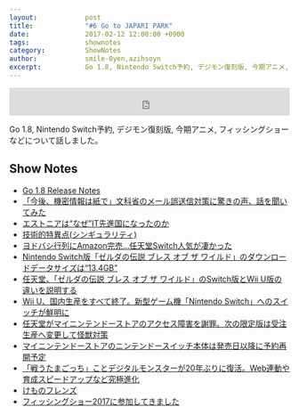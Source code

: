 ```yaml
---
layout:            post
title:             "#6 Go to JAPARI PARK"
date:              2017-02-12 12:00:00 +0900
tags:              shownotes
category:          ShowNotes
author:            smile-0yen,azihsoyn
excerpt:           Go 1.8, Nintendo Switch予約, デジモン復刻版, 今期アニメ, フィッシングショーなどについて話しました。
---
```

<iframe width="100%" height="50" scrolling="no" frameborder="no" src="https://w.soundcloud.com/player/?url=https%3A//api.soundcloud.com/tracks/307295342&amp;auto_play=false&amp;hide_related=false&amp;show_comments=true&amp;show_user=true&amp;show_reposts=false&amp;visual=false&amp;show_artwork=false&amp;default_height=75"></iframe>

Go 1.8, Nintendo Switch予約, デジモン復刻版, 今期アニメ, フィッシングショーなどについて話しました。

## Show Notes
- [Go 1.8 Release Notes](https://tip.golang.org/doc/go1.8)
- [「今後、機密情報は紙で」文科省のメール誤送信対策に驚きの声、話を聞いてみた](http://www.huffingtonpost.jp/2017/01/10/mext_n_14075062.html)
- [エストニアは“なぜ”IT先進国になったのか](http://farsite.hatenablog.com/entry/2016/10/29/112517)
- [技術的特異点(シンギュラリティ)](https://ja.wikipedia.org/wiki/%E6%8A%80%E8%A1%93%E7%9A%84%E7%89%B9%E7%95%B0%E7%82%B9)
- [ヨドバシ行列にAmazon完売…任天堂Switch人気が凄かった](https://matome.naver.jp/odai/2148497539643591101)
- [Nintendo Switch版「ゼルダの伝説 ブレス オブ ザ ワイルド」のダウンロードデータサイズは“13.4GB”](http://jp.ign.com/the-legend-of-zelda-breath-of-the-wild/10650/news/nintendo-switch-134gb)
- [任天堂、「ゼルダの伝説 ブレス オブ ザ ワイルド」のSwitch版とWii U版の違いを説明する](http://jp.ign.com/the-legend-of-zelda-hd/10693/news/switchwii-u)
- [Wii U、国内生産をすべて終了。新型ゲーム機「Nintendo Switch」へのスイッチが鮮明に](http://japanese.engadget.com/2017/01/31/wii-u-nintendo-siwitch/)
- [任天堂がマイニンテンドーストアのアクセス障害を謝罪。次の限定版は受注生産へ変更して怪獣対策](http://japanese.engadget.com/2017/01/25/nintendo/)
- [マイニンテンドーストアのニンテンドースイッチ本体は発売日以降に予約再開予定](http://www.inside-games.jp/article/2017/02/09/105238.html)
- [「戦うたまごっち」ことデジタルモンスターが20年ぶりに復活。Web連動や育成スピードアップなど究極進化](http://japanese.engadget.com/2017/01/12/20-web/)
- [けものフレンズ](http://kemono-friends.jp/)
- [フィッシングショー2017に参加してきました](http://azihsoyn.hatenablog.com/entry/2017/01/23/003413)
